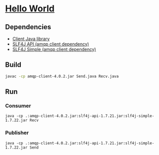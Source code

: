 # [Hello World](https://www.rabbitmq.com/tutorials/tutorial-one-java.html)

## Dependencies

+ [Client Java library](http://central.maven.org/maven2/com/rabbitmq/amqp-client/4.0.2/amqp-client-4.0.2.jar)
+ [SLF4J API \(amqp client dependency\)](http://central.maven.org/maven2/org/slf4j/slf4j-api/1.7.21/slf4j-api-1.7.21.jar)
+ [SLF4J Simple \(amqp client dependency\)](http://central.maven.org/maven2/org/slf4j/slf4j-simple/1.7.22/slf4j-simple-1.7.22.jar)

## Build

```bash
javac -cp amqp-client-4.0.2.jar Send.java Recv.java
```

## Run

### Consumer

```
java -cp .:amqp-client-4.0.2.jar:slf4j-api-1.7.21.jar:slf4j-simple-1.7.22.jar Recv
```

### Publisher

```
java -cp .:amqp-client-4.0.2.jar:slf4j-api-1.7.21.jar:slf4j-simple-1.7.22.jar Send
```

